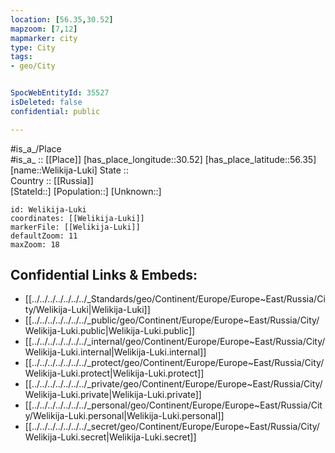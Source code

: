 ```yaml
---
location: [56.35,30.52] 
mapzoom: [7,12] 
mapmarker: city 
type: City
tags:
- geo/City


SpocWebEntityId: 35527
isDeleted: false
confidential: public

---
```

#is_a_/Place  
#is_a_ :: [[Place]] 
[has_place_longitude::30.52] 
[has_place_latitude::56.35] 
[name::Welikija-Luki] 
State ::  
Country :: [[Russia]]  
[StateId::] 
[Population::] 
[Unknown::] 


```leaflet
id: Welikija-Luki
coordinates: [[Welikija-Luki]] 
markerFile: [[Welikija-Luki]] 
defaultZoom: 11 
maxZoom: 18
```


## Confidential Links & Embeds: 
- [[../../../../../../../_Standards/geo/Continent/Europe/Europe~East/Russia/City/Welikija-Luki|Welikija-Luki]] 
- [[../../../../../../../_public/geo/Continent/Europe/Europe~East/Russia/City/Welikija-Luki.public|Welikija-Luki.public]] 
- [[../../../../../../../_internal/geo/Continent/Europe/Europe~East/Russia/City/Welikija-Luki.internal|Welikija-Luki.internal]] 
- [[../../../../../../../_protect/geo/Continent/Europe/Europe~East/Russia/City/Welikija-Luki.protect|Welikija-Luki.protect]] 
- [[../../../../../../../_private/geo/Continent/Europe/Europe~East/Russia/City/Welikija-Luki.private|Welikija-Luki.private]] 
- [[../../../../../../../_personal/geo/Continent/Europe/Europe~East/Russia/City/Welikija-Luki.personal|Welikija-Luki.personal]] 
- [[../../../../../../../_secret/geo/Continent/Europe/Europe~East/Russia/City/Welikija-Luki.secret|Welikija-Luki.secret]] 
